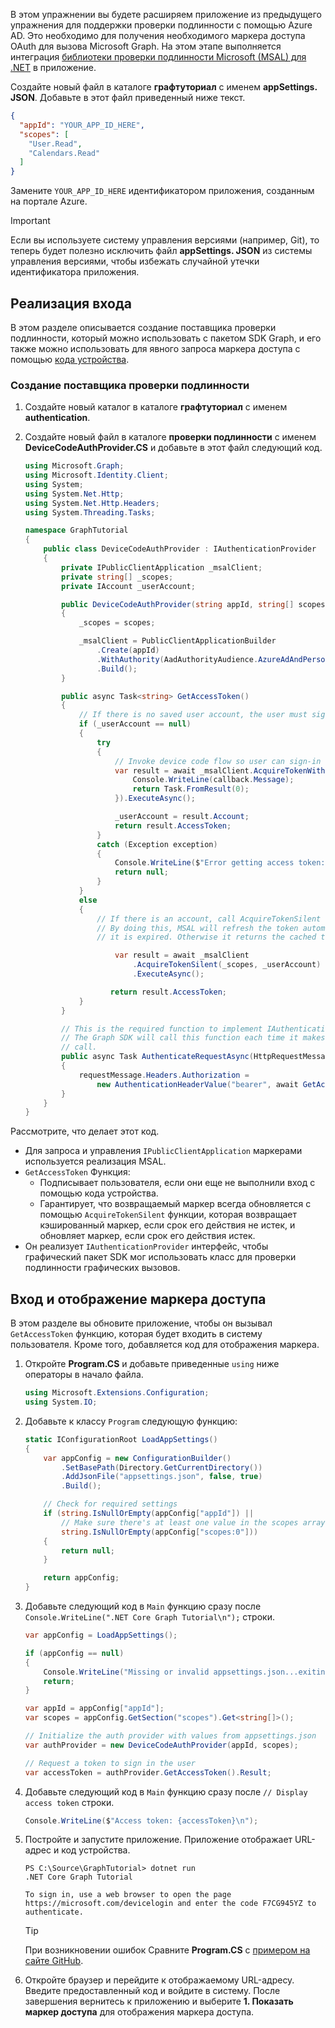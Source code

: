 <!-- markdownlint-disable MD002 MD041 -->

В этом упражнении вы будете расширяем приложение из предыдущего упражнения для поддержки проверки подлинности с помощью Azure AD. Это необходимо для получения необходимого маркера доступа OAuth для вызова Microsoft Graph. На этом этапе выполняется интеграция [библиотеки проверки подлинности Microsoft (MSAL) для .NET](https://github.com/AzureAD/microsoft-authentication-library-for-dotnet) в приложение.

Создайте новый файл в каталоге **графтуториал** с именем **appSettings. JSON**. Добавьте в этот файл приведенный ниже текст.

```json
{
  "appId": "YOUR_APP_ID_HERE",
  "scopes": [
    "User.Read",
    "Calendars.Read"
  ]
}
```

Замените `YOUR_APP_ID_HERE` идентификатором приложения, созданным на портале Azure.

> [!IMPORTANT]
> Если вы используете систему управления версиями (например, Git), то теперь будет полезно исключить файл **appSettings. JSON** из системы управления версиями, чтобы избежать случайной утечки идентификатора приложения.

## <a name="implement-sign-in"></a>Реализация входа

В этом разделе описывается создание поставщика проверки подлинности, который можно использовать с пакетом SDK Graph, и его также можно использовать для явного запроса маркера доступа с помощью [кода устройства](https://docs.microsoft.com/azure/active-directory/develop/v2-oauth2-device-code).

### <a name="create-an-authentication-provider"></a>Создание поставщика проверки подлинности

1. Создайте новый каталог в каталоге **графтуториал** с именем **authentication**.
1. Создайте новый файл в каталоге **проверки подлинности** с именем **DeviceCodeAuthProvider.CS** и добавьте в этот файл следующий код.

    ```csharp
    using Microsoft.Graph;
    using Microsoft.Identity.Client;
    using System;
    using System.Net.Http;
    using System.Net.Http.Headers;
    using System.Threading.Tasks;

    namespace GraphTutorial
    {
        public class DeviceCodeAuthProvider : IAuthenticationProvider
        {
            private IPublicClientApplication _msalClient;
            private string[] _scopes;
            private IAccount _userAccount;

            public DeviceCodeAuthProvider(string appId, string[] scopes)
            {
                _scopes = scopes;

                _msalClient = PublicClientApplicationBuilder
                    .Create(appId)
                    .WithAuthority(AadAuthorityAudience.AzureAdAndPersonalMicrosoftAccount, true)
                    .Build();
            }

            public async Task<string> GetAccessToken()
            {
                // If there is no saved user account, the user must sign-in
                if (_userAccount == null)
                {
                    try
                    {
                        // Invoke device code flow so user can sign-in with a browser
                        var result = await _msalClient.AcquireTokenWithDeviceCode(_scopes, callback => {
                            Console.WriteLine(callback.Message);
                            return Task.FromResult(0);
                        }).ExecuteAsync();

                        _userAccount = result.Account;
                        return result.AccessToken;
                    }
                    catch (Exception exception)
                    {
                        Console.WriteLine($"Error getting access token: {exception.Message}");
                        return null;
                    }
                }
                else
                {
                    // If there is an account, call AcquireTokenSilent
                    // By doing this, MSAL will refresh the token automatically if
                    // it is expired. Otherwise it returns the cached token.

                        var result = await _msalClient
                            .AcquireTokenSilent(_scopes, _userAccount)
                            .ExecuteAsync();

                       return result.AccessToken;
                }
            }

            // This is the required function to implement IAuthenticationProvider
            // The Graph SDK will call this function each time it makes a Graph
            // call.
            public async Task AuthenticateRequestAsync(HttpRequestMessage requestMessage)
            {
                requestMessage.Headers.Authorization =
                    new AuthenticationHeaderValue("bearer", await GetAccessToken());
            }
        }
    }
    ```

Рассмотрите, что делает этот код.

- Для запроса и управления `IPublicClientApplication` маркерами используется реализация MSAL.
- `GetAccessToken` Функция:
  - Подписывает пользователя, если они еще не выполнили вход с помощью кода устройства.
  - Гарантирует, что возвращаемый маркер всегда обновляется с помощью `AcquireTokenSilent` функции, которая возвращает кэшированный маркер, если срок его действия не истек, и обновляет маркер, если срок его действия истек.
- Он реализует `IAuthenticationProvider` интерфейс, чтобы графический пакет SDK мог использовать класс для проверки подлинности графических вызовов.

## <a name="sign-in-and-display-the-access-token"></a>Вход и отображение маркера доступа

В этом разделе вы обновите приложение, чтобы он вызывал `GetAccessToken` функцию, которая будет входить в систему пользователя. Кроме того, добавляется код для отображения маркера.

1. Откройте **Program.CS** и добавьте приведенные `using` ниже операторы в начало файла.

    ```csharp
    using Microsoft.Extensions.Configuration;
    using System.IO;
    ```

1. Добавьте к классу `Program` следующую функцию:

    ```csharp
    static IConfigurationRoot LoadAppSettings()
    {
        var appConfig = new ConfigurationBuilder()
            .SetBasePath(Directory.GetCurrentDirectory())
            .AddJsonFile("appsettings.json", false, true)
            .Build();

        // Check for required settings
        if (string.IsNullOrEmpty(appConfig["appId"]) ||
            // Make sure there's at least one value in the scopes array
            string.IsNullOrEmpty(appConfig["scopes:0"]))
        {
            return null;
        }

        return appConfig;
    }
    ```

1. Добавьте следующий код в `Main` функцию сразу после `Console.WriteLine(".NET Core Graph Tutorial\n");` строки.

    ```csharp
    var appConfig = LoadAppSettings();

    if (appConfig == null)
    {
        Console.WriteLine("Missing or invalid appsettings.json...exiting");
        return;
    }

    var appId = appConfig["appId"];
    var scopes = appConfig.GetSection("scopes").Get<string[]>();

    // Initialize the auth provider with values from appsettings.json
    var authProvider = new DeviceCodeAuthProvider(appId, scopes);

    // Request a token to sign in the user
    var accessToken = authProvider.GetAccessToken().Result;
    ```

1. Добавьте следующий код в `Main` функцию сразу после `// Display access token` строки.

    ```csharp
    Console.WriteLine($"Access token: {accessToken}\n");
    ```

1. Постройте и запустите приложение. Приложение отображает URL-адрес и код устройства.

    ```Shell
    PS C:\Source\GraphTutorial> dotnet run
    .NET Core Graph Tutorial

    To sign in, use a web browser to open the page https://microsoft.com/devicelogin and enter the code F7CG945YZ to authenticate.
    ```

    > [!TIP]
    > При возникновении ошибок Сравните **Program.CS** с [примером на сайте GitHub](https://github.com/microsoftgraph/msgraph-training-dotnet-core/blob/master/demos/01-create-app/GraphTutorial/Program.cs).

1. Откройте браузер и перейдите к отображаемому URL-адресу. Введите предоставленный код и войдите в систему. После завершения вернитесь к приложению и выберите **1. Показать маркер доступа** для отображения маркера доступа.
